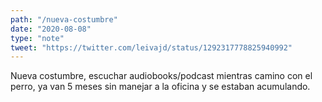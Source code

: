 ```yaml
---
path: "/nueva-costumbre"
date: "2020-08-08"
type: "note"
tweet: "https://twitter.com/leivajd/status/1292317778825940992"
---
```


Nueva costumbre, escuchar audiobooks/podcast mientras camino con el perro, ya van 5 meses sin manejar a la oficina y se estaban acumulando.